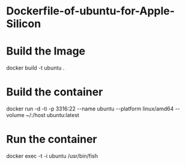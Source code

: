 # Dockerfile-of-ubuntu-for-Apple-Silicon

# Build the Image
docker build -t ubuntu .

# Build the container
docker run -d -ti -p 3316:22 --name ubuntu --platform linux/amd64 --volume ~/:/host ubuntu:latest

# Run the container
docker exec -t -i ubuntu /usr/bin/fish
